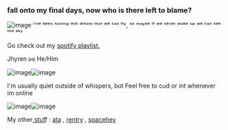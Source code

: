 ### fall onto my final days, now who is there left to blame?

![image](https://i.postimg.cc/kGkg9xfq/blade6.png) ⁱ'ᵛᵉ ᵇᵉᵉⁿ ʰᵃᵛⁱⁿᵍ ᵗʰⁱˢ ᵈʳᵉᵃᵐ ᵗʰᵃᵗ ʷᵉ ᶜᵃⁿ ᶠˡʸ, 
ˢᵒ ᵐᵃʸᵇᵉ ⁱᶠ ʷᵉ ⁿᵉᵛᵉʳ ʷᵃᵏᵉ ᵘᵖ ʷᵉ ᶜᵃⁿ ˢᵉᵉ ᵗʰᵉ ˢᵏʸ

Go check out my [spotify playlist.](https://open.spotify.com/playlist/3BEHnADd8Wkyx3vRRCU8cA)


Jhyren ⪩⪨ He/Him

![image](https://64.media.tumblr.com/e8ae7c9d327434214005f2759e10d8c5/08b6024acb610772-57/s400x600/ea288684465fe91c5727dc6d22d5b6168070951d.gifv)![image](https://64.media.tumblr.com/e8ae7c9d327434214005f2759e10d8c5/08b6024acb610772-57/s400x600/ea288684465fe91c5727dc6d22d5b6168070951d.gifv)

I'm usually quiet outside of whispers, but Feel free to cud or int whenever im online

![image](https://64.media.tumblr.com/9e133f4611beb81a89839e08f763ebd8/08b6024acb610772-5e/s400x600/a6c063f358b0a4daf6844128c372e2b0d5a4ae7b.gifv)![image](https://64.media.tumblr.com/9e133f4611beb81a89839e08f763ebd8/08b6024acb610772-5e/s400x600/a6c063f358b0a4daf6844128c372e2b0d5a4ae7b.gifv)

My other s͟t͟u͟f͟f͟ : [ata](https://casanova.atabook.org/) , [rentry](https://rentry.co/bleedlngmagic) , [spacehey](https://spacehey.com/unveiled)

